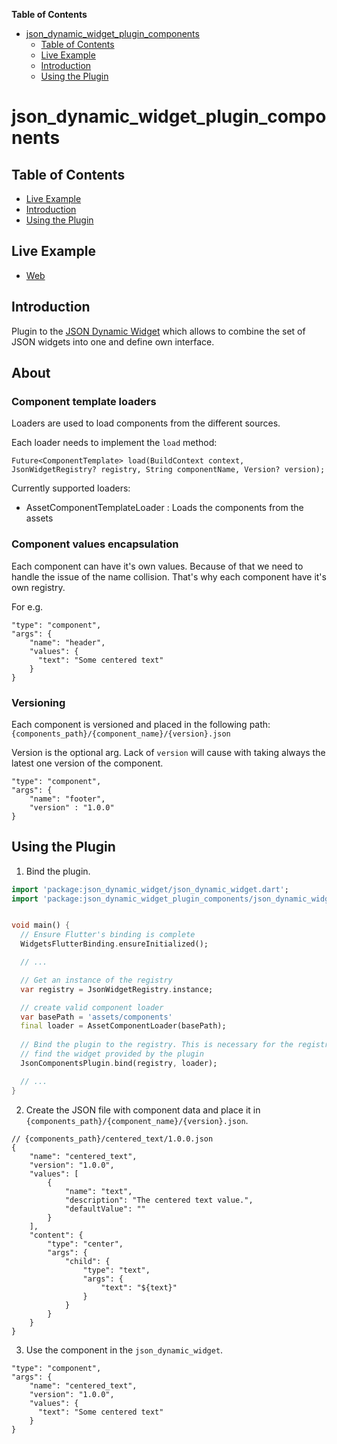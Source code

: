 <!-- START doctoc generated TOC please keep comment here to allow auto update -->
<!-- DON'T EDIT THIS SECTION, INSTEAD RE-RUN doctoc TO UPDATE -->
**Table of Contents**

- [json_dynamic_widget_plugin_components](#json_dynamic_widget_plugin_components)
  - [Table of Contents](#table-of-contents)
  - [Live Example](#live-example)
  - [Introduction](#introduction)
  - [Using the Plugin](#using-the-plugin)

<!-- END doctoc generated TOC please keep comment here to allow auto update -->

# json_dynamic_widget_plugin_components

## Table of Contents

* [Live Example](#live-example)
* [Introduction](#introduction)
* [Using the Plugin](#using-the-plugin)


## Live Example

* [Web](https://peiffer-innovations.github.io/json_dynamic_widget_plugin_components/web/index.html#/)


## Introduction

Plugin to the [JSON Dynamic Widget](https://peiffer-innovations.github.io/json_dynamic_widget) which allows to combine  the set of JSON widgets into one and define 
own interface.

## About

### Component template loaders
Loaders are used to load components from the different sources.

Each loader needs to implement the `load` method:
```
Future<ComponentTemplate> load(BuildContext context, JsonWidgetRegistry? registry, String componentName, Version? version);
```

Currently supported loaders:
- AssetComponentTemplateLoader : Loads the components from the assets

### Component values encapsulation
Each component can have it's own values. Because of that we need to handle the issue of the name collision.
That's why each component have it's own registry.

For e.g.
```
"type": "component",
"args": {
    "name": "header",
    "values": {
      "text": "Some centered text"
    }
}
```

<!-- TODO Rethink the idea of exporting values from the component -->

### Versioning
Each component is versioned and placed in the following path:
`{components_path}/{component_name}/{version}.json`

Version is the optional arg. Lack of `version` will cause with taking always the latest one version of the component.

```
"type": "component",
"args": {
    "name": "footer",
    "version" : "1.0.0"
}
```


## Using the Plugin

1. Bind the plugin.

```dart
import 'package:json_dynamic_widget/json_dynamic_widget.dart';
import 'package:json_dynamic_widget_plugin_components/json_dynamic_widget_plugin_components.dart';


void main() {
  // Ensure Flutter's binding is complete
  WidgetsFlutterBinding.ensureInitialized();

  // ...

  // Get an instance of the registry
  var registry = JsonWidgetRegistry.instance;

  // create valid component loader
  var basePath = 'assets/components'
  final loader = AssetComponentLoader(basePath);
  
  // Bind the plugin to the registry. This is necessary for the registry to
  // find the widget provided by the plugin
  JsonComponentsPlugin.bind(registry, loader);

  // ...
}

```

2. Create the JSON file with component data and place it in `{components_path}/{component_name}/{version}.json`.

```
// {components_path}/centered_text/1.0.0.json
{
    "name": "centered_text",
    "version": "1.0.0",
    "values": [
        {
            "name": "text",
            "description": "The centered text value.",
            "defaultValue": ""
        }
    ],
    "content": {
        "type": "center",
        "args": {
            "child": {
                "type": "text",
                "args": {
                    "text": "${text}"
                }
            }
        }
    }
}
```

3. Use the component in the `json_dynamic_widget`.

```
"type": "component",
"args": {
    "name": "centered_text",
    "version": "1.0.0", 
    "values": {
      "text": "Some centered text"
    }
}
```